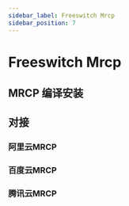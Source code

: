 ```yaml
---
sidebar_label: Freeswitch Mrcp
sidebar_position: 7
---
```


# Freeswitch Mrcp

## MRCP 编译安装

## 对接

### 阿里云MRCP

### 百度云MRCP

### 腾讯云MRCP
